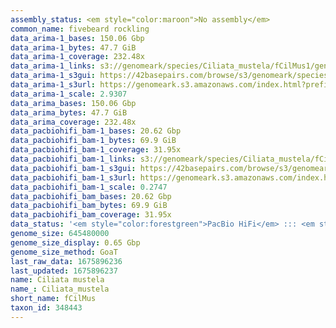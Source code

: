 ```yaml
---
assembly_status: <em style="color:maroon">No assembly</em>
common_name: fivebeard rockling
data_arima-1_bases: 150.06 Gbp
data_arima-1_bytes: 47.7 GiB
data_arima-1_coverage: 232.48x
data_arima-1_links: s3://genomeark/species/Ciliata_mustela/fCilMus1/genomic_data/arima/<br>
data_arima-1_s3gui: https://42basepairs.com/browse/s3/genomeark/species/Ciliata_mustela/fCilMus1/genomic_data/arima/
data_arima-1_s3url: https://genomeark.s3.amazonaws.com/index.html?prefix=species/Ciliata_mustela/fCilMus1/genomic_data/arima/
data_arima-1_scale: 2.9307
data_arima_bases: 150.06 Gbp
data_arima_bytes: 47.7 GiB
data_arima_coverage: 232.48x
data_pacbiohifi_bam-1_bases: 20.62 Gbp
data_pacbiohifi_bam-1_bytes: 69.9 GiB
data_pacbiohifi_bam-1_coverage: 31.95x
data_pacbiohifi_bam-1_links: s3://genomeark/species/Ciliata_mustela/fCilMus1/genomic_data/pacbio_hifi/<br>
data_pacbiohifi_bam-1_s3gui: https://42basepairs.com/browse/s3/genomeark/species/Ciliata_mustela/fCilMus1/genomic_data/pacbio_hifi/
data_pacbiohifi_bam-1_s3url: https://genomeark.s3.amazonaws.com/index.html?prefix=species/Ciliata_mustela/fCilMus1/genomic_data/pacbio_hifi/
data_pacbiohifi_bam-1_scale: 0.2747
data_pacbiohifi_bam_bases: 20.62 Gbp
data_pacbiohifi_bam_bytes: 69.9 GiB
data_pacbiohifi_bam_coverage: 31.95x
data_status: '<em style="color:forestgreen">PacBio HiFi</em> ::: <em style="color:forestgreen">Arima</em>'
genome_size: 645480000
genome_size_display: 0.65 Gbp
genome_size_method: GoaT
last_raw_data: 1675896236
last_updated: 1675896237
name: Ciliata mustela
name_: Ciliata_mustela
short_name: fCilMus
taxon_id: 348443
---
```

